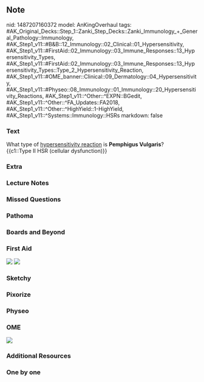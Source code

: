 ## Note
nid: 1487207160372
model: AnKingOverhaul
tags: #AK_Original_Decks::Step_1::Zanki_Step_Decks::Zanki_Immunology_+_General_Pathology::Immunology, #AK_Step1_v11::#B&B::12_Immunology::02_Clinical::01_Hypersensitivity, #AK_Step1_v11::#FirstAid::02_Immunology::03_Immune_Responses::13_Hypersensitivity_Types, #AK_Step1_v11::#FirstAid::02_Immunology::03_Immune_Responses::13_Hypersensitivity_Types::Type_2_Hypersensitivity_Reaction, #AK_Step1_v11::#OME_banner::Clinical::09_Dermatology::04_Hypersensitivity, #AK_Step1_v11::#Physeo::08_Immunology::01_Immunology::20_Hypersensitivity_Reactions, #AK_Step1_v11::^Other::^EXPN::BGedit, #AK_Step1_v11::^Other::^FA_Updates::FA2018, #AK_Step1_v11::^Other::^HighYield::1-HighYield, #AK_Step1_v11::^Systems::Immunology::HSRs
markdown: false

### Text
<div>
  <div>
    What type of <u>hypersensitivity reaction</u> is <b>Pemphigus
    Vulgaris</b>?
  </div>
  <div>
    {{c1::Type II HSR (cellular dysfunction)}}
  </div>
</div>

### Extra


### Lecture Notes


### Missed Questions


### Pathoma


### Boards and Beyond


### First Aid
<img src="tmpnLDuI8.png"> <img src="tmpY1O3y9.png">

### Sketchy


### Pixorize


### Physeo


### OME
<div class="ome-widget">
  <a href=
  "https://onlinemeded.org/spa/dermatology/hypersensitivity/acquire?ref=anki">
  <img src="_OME_AnkiFlashcards_Lesson_5.png"></a>
</div>

### Additional Resources


### One by one

